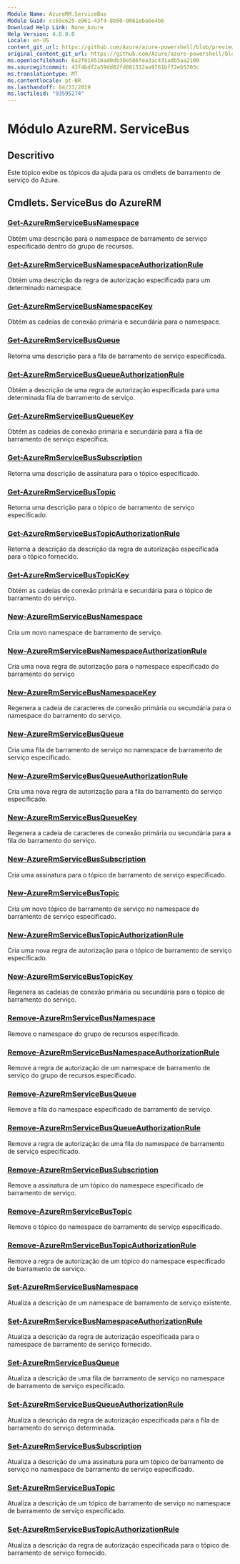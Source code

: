 ```yaml
---
Module Name: AzureRM.ServiceBus
Module Guid: cc69c625-e961-43f4-8b50-0061eba6e4b6
Download Help Link: None_Azure
Help Version: 4.0.0.0
Locale: en-US
content_git_url: https://github.com/Azure/azure-powershell/blob/preview/src/ResourceManager/ServiceBus/Commands.ServiceBus/help/AzureRM.ServiceBus.md
original_content_git_url: https://github.com/Azure/azure-powershell/blob/preview/src/ResourceManager/ServiceBus/Commands.ServiceBus/help/AzureRM.ServiceBus.md
ms.openlocfilehash: 6a2f018516ad0db30e586fea3ac431adb5aa2100
ms.sourcegitcommit: 43f4bdf2a59dd82fd881512aa9761bf72eb5703c
ms.translationtype: MT
ms.contentlocale: pt-BR
ms.lasthandoff: 04/23/2019
ms.locfileid: "93595274"
---
```

# Módulo AzureRM. ServiceBus
## Descritivo
Este tópico exibe os tópicos da ajuda para os cmdlets de barramento de serviço do Azure.

## Cmdlets. ServiceBus do AzureRM
### [Get-AzureRmServiceBusNamespace](Get-AzureRmServiceBusNamespace.md)
Obtém uma descrição para o namespace de barramento de serviço especificado dentro do grupo de recursos.

### [Get-AzureRmServiceBusNamespaceAuthorizationRule](Get-AzureRmServiceBusNamespaceAuthorizationRule.md)
Obtém uma descrição da regra de autorização especificada para um determinado namespace. 

### [Get-AzureRmServiceBusNamespaceKey](Get-AzureRmServiceBusNamespaceKey.md)
Obtém as cadeias de conexão primária e secundária para o namespace.

### [Get-AzureRmServiceBusQueue](Get-AzureRmServiceBusQueue.md)
Retorna uma descrição para a fila de barramento de serviço especificada.

### [Get-AzureRmServiceBusQueueAuthorizationRule](Get-AzureRmServiceBusQueueAuthorizationRule.md)
Obtém a descrição de uma regra de autorização especificada para uma determinada fila de barramento de serviço. 

### [Get-AzureRmServiceBusQueueKey](Get-AzureRmServiceBusQueueKey.md)
Obtém as cadeias de conexão primária e secundária para a fila de barramento de serviço específica.

### [Get-AzureRmServiceBusSubscription](Get-AzureRmServiceBusSubscription.md)
Retorna uma descrição de assinatura para o tópico especificado.

### [Get-AzureRmServiceBusTopic](Get-AzureRmServiceBusTopic.md)
Retorna uma descrição para o tópico de barramento de serviço especificado.

### [Get-AzureRmServiceBusTopicAuthorizationRule](Get-AzureRmServiceBusTopicAuthorizationRule.md)
Retorna a descrição da descrição da regra de autorização especificada para o tópico fornecido.

### [Get-AzureRmServiceBusTopicKey](Get-AzureRmServiceBusTopicKey.md)
Obtém as cadeias de conexão primária e secundária para o tópico de barramento do serviço.

### [New-AzureRmServiceBusNamespace](New-AzureRmServiceBusNamespace.md)
Cria um novo namespace de barramento de serviço.

### [New-AzureRmServiceBusNamespaceAuthorizationRule](New-AzureRmServiceBusNamespaceAuthorizationRule.md)
Cria uma nova regra de autorização para o namespace especificado do barramento do serviço

### [New-AzureRmServiceBusNamespaceKey](New-AzureRmServiceBusNamespaceKey.md)
Regenera a cadeia de caracteres de conexão primária ou secundária para o namespace do barramento do serviço.

### [New-AzureRmServiceBusQueue](New-AzureRmServiceBusQueue.md)
Cria uma fila de barramento de serviço no namespace de barramento de serviço especificado.

### [New-AzureRmServiceBusQueueAuthorizationRule](New-AzureRmServiceBusQueueAuthorizationRule.md)
Cria uma nova regra de autorização para a fila do barramento do serviço especificado.

### [New-AzureRmServiceBusQueueKey](New-AzureRmServiceBusQueueKey.md)
Regenera a cadeia de caracteres de conexão primária ou secundária para a fila do barramento do serviço.

### [New-AzureRmServiceBusSubscription](New-AzureRmServiceBusSubscription.md)
Cria uma assinatura para o tópico de barramento de serviço especificado.

### [New-AzureRmServiceBusTopic](New-AzureRmServiceBusTopic.md)
Cria um novo tópico de barramento de serviço no namespace de barramento de serviço especificado.

### [New-AzureRmServiceBusTopicAuthorizationRule](New-AzureRmServiceBusTopicAuthorizationRule.md)
Cria uma nova regra de autorização para o tópico de barramento de serviço especificado.

### [New-AzureRmServiceBusTopicKey](New-AzureRmServiceBusTopicKey.md)
Regenera as cadeias de conexão primária ou secundária para o tópico de barramento do serviço.

### [Remove-AzureRmServiceBusNamespace](Remove-AzureRmServiceBusNamespace.md)
Remove o namespace do grupo de recursos especificado. 

### [Remove-AzureRmServiceBusNamespaceAuthorizationRule](Remove-AzureRmServiceBusNamespaceAuthorizationRule.md)
Remove a regra de autorização de um namespace de barramento de serviço do grupo de recursos especificado.

### [Remove-AzureRmServiceBusQueue](Remove-AzureRmServiceBusQueue.md)
Remove a fila do namespace especificado de barramento de serviço.

### [Remove-AzureRmServiceBusQueueAuthorizationRule](Remove-AzureRmServiceBusQueueAuthorizationRule.md)
Remove a regra de autorização de uma fila do namespace de barramento de serviço especificado.

### [Remove-AzureRmServiceBusSubscription](Remove-AzureRmServiceBusSubscription.md)
Remove a assinatura de um tópico do namespace especificado de barramento de serviço.

### [Remove-AzureRmServiceBusTopic](Remove-AzureRmServiceBusTopic.md)
Remove o tópico do namespace de barramento de serviço especificado.

### [Remove-AzureRmServiceBusTopicAuthorizationRule](Remove-AzureRmServiceBusTopicAuthorizationRule.md)
Remove a regra de autorização de um tópico do namespace especificado de barramento de serviço.

### [Set-AzureRmServiceBusNamespace](Set-AzureRmServiceBusNamespace.md)
Atualiza a descrição de um namespace de barramento de serviço existente.

### [Set-AzureRmServiceBusNamespaceAuthorizationRule](Set-AzureRmServiceBusNamespaceAuthorizationRule.md)
Atualiza a descrição da regra de autorização especificada para o namespace de barramento de serviço fornecido.

### [Set-AzureRmServiceBusQueue](Set-AzureRmServiceBusQueue.md)
Atualiza a descrição de uma fila de barramento de serviço no namespace de barramento de serviço especificado.

### [Set-AzureRmServiceBusQueueAuthorizationRule](Set-AzureRmServiceBusQueueAuthorizationRule.md)
Atualiza a descrição da regra de autorização especificada para a fila de barramento do serviço determinada.

### [Set-AzureRmServiceBusSubscription](Set-AzureRmServiceBusSubscription.md)
Atualiza a descrição de uma assinatura para um tópico de barramento de serviço no namespace de barramento de serviço especificado.

### [Set-AzureRmServiceBusTopic](Set-AzureRmServiceBusTopic.md)
Atualiza a descrição de um tópico de barramento de serviço no namespace de barramento de serviço especificado.

### [Set-AzureRmServiceBusTopicAuthorizationRule](Set-AzureRmServiceBusTopicAuthorizationRule.md)
Atualiza a descrição da regra de autorização especificada para o tópico de barramento de serviço fornecido.

